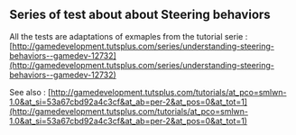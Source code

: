 Series of test about about Steering behaviors
---------------------------------------------


All the tests are adaptations of exmaples from the tutorial serie :
[http://gamedevelopment.tutsplus.com/series/understanding-steering-behaviors--gamedev-12732](http://gamedevelopment.tutsplus.com/series/understanding-steering-behaviors--gamedev-12732)


See also :
[http://gamedevelopment.tutsplus.com/tutorials/at_pco=smlwn-1.0&at_si=53a67cbd92a4c3cf&at_ab=per-2&at_pos=0&at_tot=1](http://gamedevelopment.tutsplus.com/tutorials/at_pco=smlwn-1.0&at_si=53a67cbd92a4c3cf&at_ab=per-2&at_pos=0&at_tot=1)
